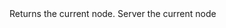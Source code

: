 <function name="GetCurrentNode" parent="vprof" type="libraryfunc">
	<description>
		Returns the current node.
	</description>
	<realm>Server</realm>
	<rets>
		<ret name="node" type="VProfNode">the current node</ret>
	</rets>
</function>